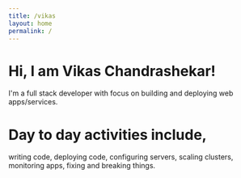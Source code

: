 ```yaml
---
title: /vikas
layout: home
permalink: /
---
```


# Hi, I am Vikas Chandrashekar!


I'm a full stack developer with focus on building and deploying web apps/services. 

# Day to day activities include,

writing code, deploying code, configuring servers, scaling clusters, monitoring apps, fixing and breaking things.

